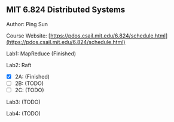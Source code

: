 
## MIT 6.824 Distributed Systems
Author: Ping Sun

Course Website: [https://pdos.csail.mit.edu/6.824/schedule.html](https://pdos.csail.mit.edu/6.824/schedule.html)

Lab1: MapReduce (Finished)

Lab2: Raft
- [x] 2A: (Finished)
- [ ] 2B: (TODO)
- [ ] 2C: (TODO)
	
Lab3: (TODO)

Lab4: (TODO)